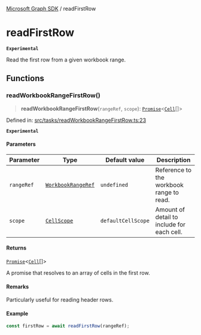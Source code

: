 [Microsoft Graph SDK](README.md) / readFirstRow

# readFirstRow

**`Experimental`**

Read the first row from a given workbook range.

## Functions

### readWorkbookRangeFirstRow()

> **readWorkbookRangeFirstRow**(`rangeRef`, `scope`): [`Promise`](https://developer.mozilla.org/docs/Web/JavaScript/Reference/Global_Objects/Promise)\<[`Cell`](Cell.md#cell)[]\>

Defined in: [src/tasks/readWorkbookRangeFirstRow.ts:23](https://github.com/Future-Secure-AI/microsoft-graph/blob/main/src/tasks/readWorkbookRangeFirstRow.ts#L23)

**`Experimental`**

#### Parameters

| Parameter | Type | Default value | Description |
| ------ | ------ | ------ | ------ |
| `rangeRef` | [`WorkbookRangeRef`](WorkbookRange-1.md#workbookrangeref) | `undefined` | Reference to the workbook range to read. |
| `scope` | [`CellScope`](Cell.md#cellscope) | `defaultCellScope` | Amount of detail to include for each cell. |

#### Returns

[`Promise`](https://developer.mozilla.org/docs/Web/JavaScript/Reference/Global_Objects/Promise)\<[`Cell`](Cell.md#cell)[]\>

A promise that resolves to an array of cells in the first row.

#### Remarks

Particularly useful for reading header rows.

#### Example

```ts
const firstRow = await readFirstRow(rangeRef);
```
